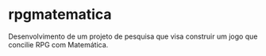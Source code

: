 # rpgmatematica
Desenvolvimento de um projeto de pesquisa que visa construir um jogo que concilie RPG com Matemática.
